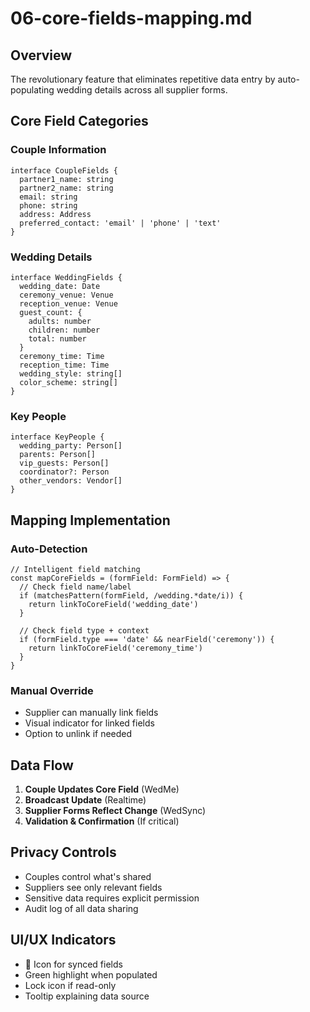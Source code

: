 # 06-core-fields-mapping.md

## Overview

The revolutionary feature that eliminates repetitive data entry by auto-populating wedding details across all supplier forms.

## Core Field Categories

### Couple Information

```
interface CoupleFields {
  partner1_name: string
  partner2_name: string
  email: string
  phone: string
  address: Address
  preferred_contact: 'email' | 'phone' | 'text'
}
```

### Wedding Details

```
interface WeddingFields {
  wedding_date: Date
  ceremony_venue: Venue
  reception_venue: Venue
  guest_count: {
    adults: number
    children: number
    total: number
  }
  ceremony_time: Time
  reception_time: Time
  wedding_style: string[]
  color_scheme: string[]
}
```

### Key People

```
interface KeyPeople {
  wedding_party: Person[]
  parents: Person[]
  vip_guests: Person[]
  coordinator?: Person
  other_vendors: Vendor[]
}
```

## Mapping Implementation

### Auto-Detection

```
// Intelligent field matching
const mapCoreFields = (formField: FormField) => {
  // Check field name/label
  if (matchesPattern(formField, /wedding.*date/i)) {
    return linkToCoreField('wedding_date')
  }
  
  // Check field type + context
  if (formField.type === 'date' && nearField('ceremony')) {
    return linkToCoreField('ceremony_time')
  }
}
```

### Manual Override

- Supplier can manually link fields
- Visual indicator for linked fields
- Option to unlink if needed

## Data Flow

1. **Couple Updates Core Field** (WedMe)
2. **Broadcast Update** (Realtime)
3. **Supplier Forms Reflect Change** (WedSync)
4. **Validation & Confirmation** (If critical)

## Privacy Controls

- Couples control what's shared
- Suppliers see only relevant fields
- Sensitive data requires explicit permission
- Audit log of all data sharing

## UI/UX Indicators

- 🔄 Icon for synced fields
- Green highlight when populated
- Lock icon if read-only
- Tooltip explaining data source